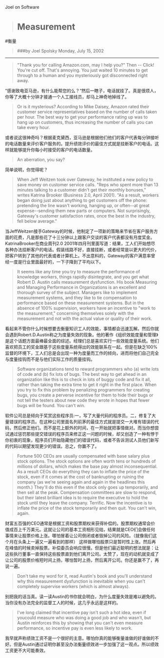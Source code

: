 Joel on Software


># Measurement

#衡量

>###by Joel Spolsky Monday, July 15, 2002

---
>"Thank you for calling Amazon.com, may I help you?" Then -- Click! You're cut off. That's annoying. You just waited 10 minutes to get through to a human and you mysteriously got disconnected right away.

“感谢致电亚马逊，有什么能帮您的么？“然后一瞎子，电话就挂了。真是很烦人，你等了大概十分钟才接通一个人工接线员，却马上神奇地掉线了。

>Or is it mysterious? According to Mike Daisey, Amazon rated their customer service representatives based on the number of calls taken per hour. The best way to get your performance rating up was to hang up on customers, thus increasing the number of calls you can take every hour.

或者说这很神奇吗？根据麦克黛西，亚马逊是根据他们他们的客户代表每分钟接听的电话数量来评价客户服务的。提升绩效评价的最佳方式就是挂断客户的电话。这样就能够提升你每小时接受的客户的电话数量。

>An aberration, you say?

简单说明，你觉得呢？ 


>When Jeff Weitzen took over Gateway, he instituted a new policy to save money on customer service calls. "Reps who spent more than 13 minutes talking to a customer didn't get their monthly bonuses," writes Katrina Brooker (Business 2.0, April 2001). "As a result, workers began doing just about anything to get customers off the phone: pretending the line wasn't working, hanging up, or often--at great expense--sending them new parts or computers. Not surprisingly, Gateway's customer satisfaction rates, once the best in the industry, fell below average."


当JeffWeitzen接手Gateway的时候，他制定了一项新的策略来节省在客户服务方面的花费，凡是那些花了十三分钟以上跟客户交谈的客户代表都没有月度奖金。KatrinaBrooker在商业周刊2.0 2001年四月刊里面写道：结果，工人们开始想尽各种办法挂断客户的电话。假装线路不好，直接挂断，或者经常是以更大的代价，把客户转到了其他的代表或者计算机上。不出意料的，Gateway的客户满意率曾经一度是行业里面最好的，一下子降到了平均以下。


>It seems like any time you try to measure the performance of knowledge workers, things rapidly disintegrate, and you get what Robert D. Austin calls measurement dysfunction. His book Measuring and Managing Performance in Organizations is an excellent and thorough survey of the subject. Managers like to implement measurement systems, and they like to tie compensation to performance based on these measurement systems. But in the absence of 100% supervision, workers have an incentive to "work to the measurement," concerning themselves solely with the measurement and not with the actual value or quality of their work.


看起来不管你什么时候想要去衡量知识工人的效能，事情都会迅速瓦解。然后你就会遇到Robert.D.Austin称之为度量失效的现象。他的著作《组织效能度量和管理》是这个话题方面最棒最全面的综述。经理们总是喜欢实行一些效能度量系统。他们喜欢把员工的奖金跟基于这些度量系统得出的效能联系在一起。但是在缺乏100%监督的环境下，工人们总是会出现一种为度量而工作的倾向，进而将他们自己完全与度量挂钩而不是与他们实际工作的质量挂钩。


>Software organizations tend to reward programmers who (a) write lots of code and (b) fix lots of bugs. The best way to get ahead in an organization like this is to check in lots of buggy code and fix it all, rather than taking the extra time to get it right in the first place. When you try to fix this problem by penalizing programmers for creating bugs, you create a perverse incentive for them to hide their bugs or not tell the testers about new code they wrote in hopes that fewer bugs will be found. You can't win.

软件公司总是倾向于奖赏这些程序员:一，写了大量代码的程序员。二，修复了大量错误的程序员。在这种公司里面名列前茅的最佳方式就是提交一大堆有错误的代码，然后修正他们。而不是花上额外的时间，在一开始就把事情做对。而当你想尝试通过惩罚那些提交错误的程序员来修正这一问题的时候，却又创造了一种有悖于你初衷的现象，程序员们开始隐藏他们的错误代码，或者不告诉测试人员他们新写的代码以期望发现更少的错误。总之，你赢不了。

>Fortune 500 CEOs are usually compensated with base salary plus stock options. The stock options are often worth tens or hundreds of millions of dollars, which makes the base pay almost inconsequential. As a result CEOs do everything they can to inflate the price of the stock, even if it comes at the cost of bankrupting or ruining the company (as we're seeing again and again in the headlines this month.) They'll do this even if the stock only goes up temporarily, and then sell at the peak. Compensation committees are slow to respond, but their latest brilliant idea is to require the executive to hold the stock until they leave the company. Terrific. Now the incentive is to inflate the price of the stock temporarily and then quit. You can't win, again.

财富五百强的CEO通常是根据工资和股票期权来获得补偿的。股票期权通常会价值成百上千万美元。这就让公司的基本工资相形见绌，结果就是CEO们会做任何事情来让股票价格上涨。哪怕冒着让公司倒闭或者毁掉公司的风险。（就像我们这个月在头条上一遍又一遍看到的那样） 这样做哪怕股票只是暂时性上涨。然后再在峰值的时候卖掉股票。补偿委员会响应很慢。但是他们最近聪明的想法就是：让这些执行董事一直保持这些股票直到他们离开公司。太赞了，现在的动机就变成了让公司的股票价格短时间上扬，哪怕暂时上扬，然后离开公司。你还是赢不了，再说一遍。

>Don't take my word for it, read Austin's book and you'll understand why this measurement dysfunction is inevitable when you can't completely supervise workers (which is almost always).

别把我的话当真。读一读Austin的书你就会明白，为什么度量失效是难以避免的。当你没有办法完全的监督工人的时候，这几乎永远是这样的。

>I've long claimed that incentive pay isn't such a hot idea, even if youcould measure who was doing a good job and who wasn't, but Austin reinforces this by showing that you can't even measure performance, so incentive pay is even less likely to work.

我早就声称绩效工资不是一个很好的主意。哪怕你真的能够衡量谁做的好谁做的不好。但是Austin通过证明你甚至没办法衡量绩效进一步加强了这一观点。所以绩效工资更不大可能奏效。